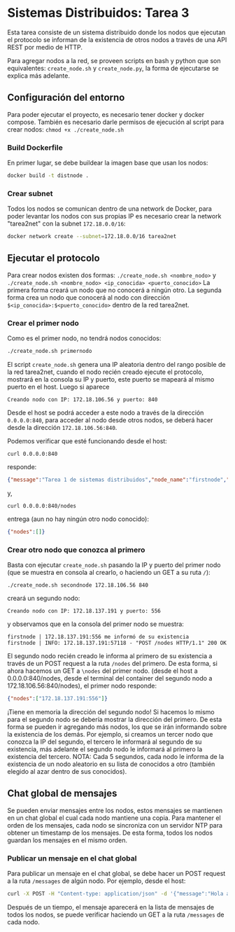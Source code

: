 # Sistemas Distribuidos: Tarea 3

Esta tarea consiste de un sistema distribuido donde los nodos que ejecutan el protocolo
se informan de la existencia de otros nodos a través de una API REST por medio de HTTP.

Para agregar nodos a la red, se proveen scripts en bash y python que son equivalentes: `create_node.sh` y `create_node.py`, la forma
de ejecutarse se explica más adelante.

## Configuración del entorno
Para poder ejecutar el proyecto, es necesario tener docker y docker compose. También es necesario darle permisos de ejecución al script
para crear nodos: `chmod +x ./create_node.sh`

### Build Dockerfile
En primer lugar, se debe buildear la imagen base que usan los nodos:
```bash
docker build -t distnode .
```

### Crear subnet
Todos los nodos se comunican dentro de una network de Docker, para poder levantar los nodos con sus
propias IP es necesario crear la network "tarea2net" con la subnet `172.18.0.0/16`:

```bash
docker network create --subnet=172.18.0.0/16 tarea2net
```


## Ejecutar el protocolo
Para crear nodos existen dos formas:
`./create_node.sh <nombre_nodo>` y `./create_node.sh <nombre_nodo> <ip_conocida> <puerto_conocido>`
La primera forma creará un nodo que no conocerá a ningún otro. La segunda forma crea un nodo que conocerá al nodo
con dirección `$<ip_conocida>:$<puerto_conocido>` dentro de la red tarea2net.

### Crear el primer nodo
Como es el primer nodo, no tendrá nodos conocidos:
```bash
./create_node.sh primernodo
```

El script `create_node.sh` genera una IP aleatoria dentro del rango posible de la red tarea2net,
cuando el nodo recién creado ejecute el protocolo, mostrará en la consola su IP y puerto, este
puerto se mapeará al mismo puerto en el host. Luego si aparece

```
Creando nodo con IP: 172.18.106.56 y puerto: 840
```

Desde el host se podrá acceder a este nodo a través de la dirección `0.0.0.0:840`, para acceder al nodo desde otros nodos,
se deberá hacer desde la dirección `172.18.106.56:840`.

Podemos verificar que esté funcionando desde el host:
```
curl 0.0.0.0:840
```

responde:
```json
{"message":"Tarea 1 de sistemas distribuidos","node_name":"firstnode","node_addr":"172.18.106.56:840"}
```
y,
```
curl 0.0.0.0:840/nodes
```

entrega (aun no hay ningún otro nodo conocido):
```json
{"nodes":[]}
```

### Crear otro nodo que conozca al primero
Basta con ejecutar `create_node.sh` pasando la IP y puerto del primer nodo (que se muestra en consola al crearlo, o haciendo un GET a su ruta `/`):
```
./create_node.sh secondnode 172.18.106.56 840
```
creará un segundo nodo:
```
Creando nodo con IP: 172.18.137.191 y puerto: 556
```

y observamos que en la consola del primer nodo se muestra:
```
firstnode | 172.18.137.191:556 me informó de su existencia
firstnode | INFO: 172.18.137.191:57118 - "POST /nodes HTTP/1.1" 200 OK
```
El segundo nodo recién creado le informa al primero de su existencia a través de un POST request a la ruta `/nodes` del primero.
De esta forma, si ahora hacemos un GET a `\nodes` del primer nodo. (desde el host a 0.0.0.0:840/nodes, desde el terminal del container del segundo nodo a 172.18.106.56:840/nodes),
el primer nodo responde:
```json
{"nodes":["172.18.137.191:556"]}
```
¡Tiene en memoria la dirección del segundo nodo! Si hacemos lo mismo para el segundo nodo se debería mostrar la dirección del primero. De esta forma se pueden ir agregando más
nodos, los que se irán informando sobre la existencia de los demás. Por ejemplo, si creamos un tercer nodo que conozca la IP del segundo, el tercero le informará al segundo de su existencia,
más adelante el segundo nodo le informará al primero la existencia del tercero.
NOTA: Cada 5 segundos, cada nodo le informa de la existencia de un nodo aleatorio en su lista de conocidos a otro (también elegido al azar dentro de sus conocidos).

## Chat global de mensajes
Se pueden enviar mensajes entre los nodos, estos mensajes se mantienen en un chat global el cual cada nodo mantiene una copia. Para mantener el orden de los mensajes, cada
nodo se sincroniza con un servidor NTP para obtener un timestamp de los mensajes. De esta forma, todos los nodos guardan los mensajes en el mismo orden.

### Publicar un mensaje en el chat global
Para publicar un mensaje en el chat global, se debe hacer un POST request a la ruta `/messages` de algún nodo.
Por ejemplo, desde el host:
```bash
curl -X POST -H "Content-type: application/json" -d '{"message":"Hola a todos, este es el primer mensaje"}' 0.0.0.0:840/messages
```
Después de un tiempo, el mensaje aparecerá en la lista de mensajes de todos los nodos, se puede verificar haciendo un GET a la ruta `/messages` de cada nodo.